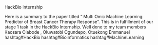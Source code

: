 HackBio Internship

Here is a summary to the paper titled “ Multi Omic Machine Learning Predictor of Breast Cancer Therapy Response”. This is in fulfillment of our stage 1 task in the HackBio Internship. 
Well done to my team members Kaosara Olabode , Oluwatobi Ogundepo, Otuekong Emmanuel 
hashtag#HackBio hashtag#Bioinformatics hashtag#MachineLearning
